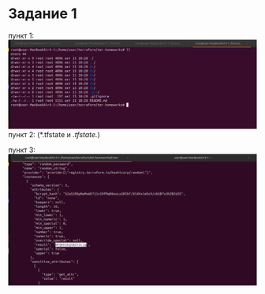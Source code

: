 # Задание 1
пункт 1:
![](https://github.com/DaddyMorlan/ter-homework-01/blob/main/terraform-1/check%203.png)
пункт 2:
(*.tfstate и *.tfstate.*)

пункт 3:
![](https://github.com/DaddyMorlan/ter-homework-01/blob/main/terraform-1/1.3.png)
